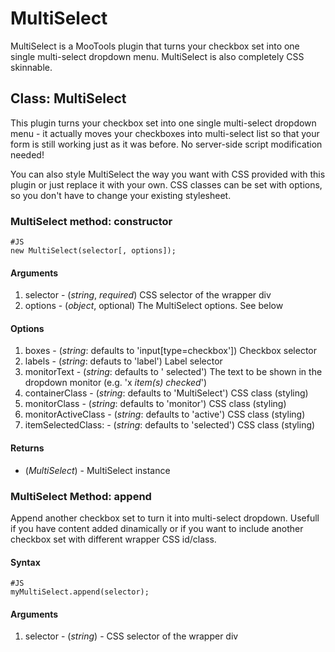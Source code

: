 MultiSelect
===============

MultiSelect is a MooTools plugin that turns your checkbox set into one single multi-select dropdown menu. MultiSelect is also completely CSS skinnable.


## Class: MultiSelect ##
This plugin turns your checkbox set into one single multi-select dropdown menu - it actually moves your checkboxes into multi-select list so that your form is still working just as it was before. No server-side script modification needed!

You can also style MultiSelect the way you want with CSS provided with this plugin or just replace it with your own. CSS classes can be set with options, so you don't have to change your existing stylesheet.

### MultiSelect method: constructor ###

	#JS
	new MultiSelect(selector[, options]);

#### Arguments ####
1. selector - (*string*, *required*) CSS selector of the wrapper div
2. options - (*object*, optional) The MultiSelect options. See below

#### Options ####
1. boxes - (*string*: defaults to 'input[type=checkbox']) Checkbox selector
2. labels - (*string*: defauts to 'label') Label selector
3. monitorText - (*string*: defaults to ' selected') The text to be shown in the dropdown monitor (e.g. 'x *item(s) checked*')
4. containerClass - (*string*: defaults to 'MultiSelect') CSS class (styling)
4. monitorClass - (*string*: defaults to 'monitor') CSS class (styling)
5. monitorActiveClass - (*string*: defaults to 'active') CSS class (styling)
6. itemSelectedClass: - (*string*: defaults to 'selected') CSS class (styling)

#### Returns ####

- (*MultiSelect*) - MultiSelect instance


### MultiSelect Method: append ###

Append another checkbox set to turn it into multi-select dropdown. Usefull if you have content added dinamically or if you want to include another checkbox set with different wrapper CSS id/class.

#### Syntax ####
	
	#JS
	myMultiSelect.append(selector);
	
#### Arguments ####

1. selector - (*string*) - CSS selector of the wrapper div
